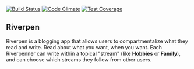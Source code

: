 [![Build Status](https://travis-ci.org/sarahwheeler/riverpen.svg)](https://travis-ci.org/sarahwheeler/riverpen)
[![Code Climate](https://codeclimate.com/github/sarahwheeler/riverpen/badges/gpa.svg)](https://codeclimate.com/github/sarahwheeler/riverpen)
[![Test Coverage](https://codeclimate.com/github/sarahwheeler/riverpen/badges/coverage.svg)](https://codeclimate.com/github/sarahwheeler/riverpen)

## Riverpen

Riverpen is a blogging app that allows users to compartmentalize what they read and write. Read about what you want, when you want. Each Riverpenner can write within a topical "stream" (like __Hobbies__ or __Family__), and can choose which streams they follow from other users.